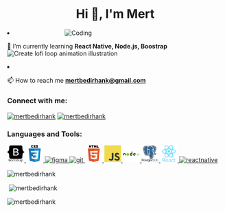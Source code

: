 <h1 align="center">Hi 👋, I'm Mert</h1>
<img align="right" alt="Coding" width="370" src="https://media4.giphy.com/media/v1.Y2lkPTc5MGI3NjExMTE0MTJlNTEzYzIwMjg3ODYzMGU1YTFiN2MyYzllODI0MjVkOWNiYSZlcD12MV9pbnRlcm5hbF9naWZzX2dpZklkJmN0PWc/qgQUggAC3Pfv687qPC/giphy.gif"

* 🌱 I’m currently learning **React Native, Node.js, Boostrap**![Create lofi loop animation illustration](https://github.com/mertbedirhank/mertbedirhank/assets/67749942/c76405e8-ebc5-4283-9b4a-8e038f3f5908)

* 📫 How to reach me **mertbedirhank@gmail.com**

<h3 align="left">Connect with me:</h3>
<p align="left">
<a href="https://twitter.com/mertbedirhank" target="blank"><img align="center" src="https://raw.githubusercontent.com/rahuldkjain/github-profile-readme-generator/master/src/images/icons/Social/twitter.svg" alt="mertbedirhank" height="30" width="40" /></a>
<a href="https://linkedin.com/in/mertbedirhank" target="blank"><img align="center" src="https://raw.githubusercontent.com/rahuldkjain/github-profile-readme-generator/master/src/images/icons/Social/linked-in-alt.svg" alt="mertbedirhank" height="30" width="40" /></a>
</p>

<h3 align="left">Languages and Tools:</h3>

<p align="left"> 
<a href="https://getbootstrap.com" target="_blank" rel="noreferrer"> <img src="https://raw.githubusercontent.com/devicons/devicon/master/icons/bootstrap/bootstrap-plain-wordmark.svg" alt="bootstrap" width="40" height="40"/> </a> 
<a href="https://www.w3schools.com/css/" target="_blank" rel="noreferrer"> <img src="https://raw.githubusercontent.com/devicons/devicon/master/icons/css3/css3-original-wordmark.svg" alt="css3" width="40" height="40"/>
</a>
<a href="https://www.figma.com/" target="_blank" rel="noreferrer"> <img src="https://www.vectorlogo.zone/logos/figma/figma-icon.svg" alt="figma" width="40" height="40"/>
</a> 
<a href="https://git-scm.com/" target="_blank" rel="noreferrer"> <img src="https://www.vectorlogo.zone/logos/git-scm/git-scm-icon.svg" alt="git" width="40" height="40"/>
</a> 
<a href="https://www.w3.org/html/" target="_blank" rel="noreferrer"> <img src="https://raw.githubusercontent.com/devicons/devicon/master/icons/html5/html5-original-wordmark.svg" alt="html5" width="40" height="40"/> 
</a>
<a href="https://developer.mozilla.org/en-US/docs/Web/JavaScript" target="_blank" rel="noreferrer"> <img src="https://raw.githubusercontent.com/devicons/devicon/master/icons/javascript/javascript-original.svg" alt="javascript" width="40" height="40"/>
</a> 
<a href="https://nodejs.org" target="_blank" rel="noreferrer"> <img src="https://raw.githubusercontent.com/devicons/devicon/master/icons/nodejs/nodejs-original-wordmark.svg" alt="nodejs" width="40" height="40"/> 
</a>
<a href="https://www.postgresql.org" target="_blank" rel="noreferrer"> <img src="https://raw.githubusercontent.com/devicons/devicon/master/icons/postgresql/postgresql-original-wordmark.svg" alt="postgresql" width="40" height="40"/>
</a> 
<a href="https://reactjs.org/" target="_blank" rel="noreferrer"> <img src="https://raw.githubusercontent.com/devicons/devicon/master/icons/react/react-original-wordmark.svg" alt="react" width="40" height="40"/>
</a> 
<a href="https://reactnative.dev/" target="_blank" rel="noreferrer"> <img src="https://reactnative.dev/img/header_logo.svg" alt="reactnative" width="40" height="40"/> 
</a>
</p>

<p><img align="center" src="https://github-readme-stats.vercel.app/api/top-langs?username=mertbedirhank&show_icons=true&locale=en&layout=compact" alt="mertbedirhank" /></p>

<p>&nbsp;<img align="center" src="https://github-readme-stats.vercel.app/api?username=mertbedirhank&show_icons=true&locale=en" alt="mertbedirhank" /></p>

<p><img align="center" src="https://github-readme-streak-stats.herokuapp.com/?user=mertbedirhank&" alt="mertbedirhank" /></p>
